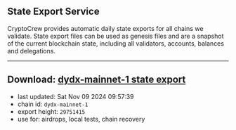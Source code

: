 ## State Export Service
CryptoCrew provides automatic daily state exports for all chains we validate. State export files can be used as genesis files and are a snapshot of the current blockchain state, including all validators, accounts, balances and delegations.

---
**Download: [dydx-mainnet-1 state export](https://dl-tyo.ccvalidators.com/SERVICE/dydx/dydx-mainnet-1_export_29751415.json)**
---

- last updated: Sat Nov 09 2024 09:57:39
- chain id: `dydx-mainnet-1`
- export height: `29751415`
- use for: airdrops, local tests, chain recovery
